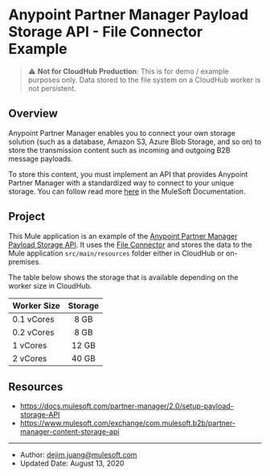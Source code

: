 # Anypoint Partner Manager Payload Storage API - File Connector Example

> :warning: **Not for CloudHub Production**: This is for demo / example purposes only. Data stored to the file system on a CloudHub worker is not persistent. 

## Overview
Anypoint Partner Manager enables you to connect your own storage solution (such as a database, Amazon S3, Azure Blob Storage, and so on) to store the transmission content such as incoming and outgoing B2B message payloads. 

To store this content, you must implement an API that provides Anypoint Partner Manager with a standardized way to connect to your unique storage. You can follow read more [here](https://docs.mulesoft.com/partner-manager/2.0/setup-payload-storage-API) in the MuleSoft Documentation.

## Project
This Mule application is an example of the [Anypoint Partner Manager Payload Storage API](https://docs.mulesoft.com/partner-manager/2.0/setup-payload-storage-API). It uses the [File Connector](https://docs.mulesoft.com/file-connector/1.3/) and stores the data to the Mule application `src/main/resources` folder either in CloudHub or on-premises.

The table below shows the storage that is available depending on the worker size in CloudHub.

| Worker Size        | Storage           |
| ------------- |:-------------:| 
| 0.1 vCores      | 8 GB | 
| 0.2 vCores      | 8 GB      |
| 1 vCores      | 12 GB | 
| 2 vCores      | 40 GB      |

## Resources
* https://docs.mulesoft.com/partner-manager/2.0/setup-payload-storage-API
* https://www.mulesoft.com/exchange/com.mulesoft.b2b/partner-manager-content-storage-api



---

* Author: dejim.juang@mulesoft.com
* Updated Date: August 13, 2020

